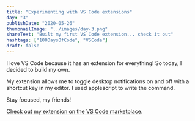```yaml
---
title: "Experimenting with VS Code extensions"
day: "3"
publishDate: "2020-05-26"
thumbnailImage: "../images/day-3.png"
shareText: "Built my first VS Code extension... check it out"
hashtags: ["100DaysOfCode", "VSCode"]
draft: false
---
```


I love VS Code because it has an extension for everything! So today, I decided to build my own.

My extension allows me to toggle desktop notifications on and off with a shortcut key in my editor. I used applescript to write the command.

Stay focused, my friends!

<a href="https://www.keystonepuppies.com/wp-content/uploads/2019/07/Jenna-Bernese-Mtn-Dog.jpg" target="_blank">Check out my extension on the VS Code marketplace</a>.
